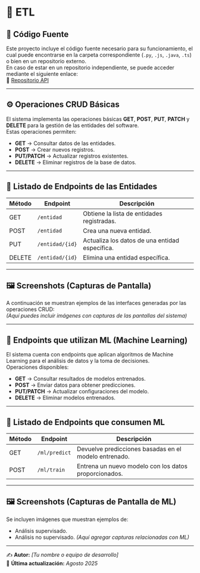 # 📌 ETL

## 📂 Código Fuente
Este proyecto incluye el código fuente necesario para su funcionamiento, el cual puede encontrarse en la carpeta correspondiente (`.py`, `.js`, `.java`, `.ts`) o bien en un repositorio externo.  
En caso de estar en un repositorio independiente, se puede acceder mediante el siguiente enlace:  
🔗 [Repositorio API](URL-DEL-REPOSITORIO)

---

## ⚙️ Operaciones CRUD Básicas
El sistema implementa las operaciones básicas **GET**, **POST**, **PUT**, **PATCH** y **DELETE** para la gestión de las entidades del software.  
Estas operaciones permiten:
- **GET** → Consultar datos de las entidades.
- **POST** → Crear nuevos registros.
- **PUT/PATCH** → Actualizar registros existentes.
- **DELETE** → Eliminar registros de la base de datos.

---

## 📑 Listado de Endpoints de las Entidades
| Método | Endpoint | Descripción |
|--------|----------|-------------|
| GET    | `/entidad` | Obtiene la lista de entidades registradas. |
| POST   | `/entidad` | Crea una nueva entidad. |
| PUT    | `/entidad/{id}` | Actualiza los datos de una entidad específica. |
| DELETE | `/entidad/{id}` | Elimina una entidad específica. |

---

## 🖼️ Screenshots (Capturas de Pantalla)
A continuación se muestran ejemplos de las interfaces generadas por las operaciones CRUD:  
*(Aquí puedes incluir imágenes con capturas de las pantallas del sistema)*

---

## 🤖 Endpoints que utilizan ML (Machine Learning)
El sistema cuenta con endpoints que aplican algoritmos de Machine Learning para el análisis de datos y la toma de decisiones.  
Operaciones disponibles:
- **GET** → Consultar resultados de modelos entrenados.
- **POST** → Enviar datos para obtener predicciones.
- **PUT/PATCH** → Actualizar configuraciones del modelo.
- **DELETE** → Eliminar modelos entrenados.

---

## 📑 Listado de Endpoints que consumen ML
| Método | Endpoint | Descripción |
|--------|----------|-------------|
| GET    | `/ml/predict` | Devuelve predicciones basadas en el modelo entrenado. |
| POST   | `/ml/train` | Entrena un nuevo modelo con los datos proporcionados. |

---

## 🖼️ Screenshots (Capturas de Pantalla de ML)
Se incluyen imágenes que muestran ejemplos de:
- Análisis supervisado.
- Análisis no supervisado.
*(Aquí agregar capturas relacionadas con ML)*

---
✍ **Autor:** *[Tu nombre o equipo de desarrollo]*  
📅 **Última actualización:** *Agosto 2025*  
